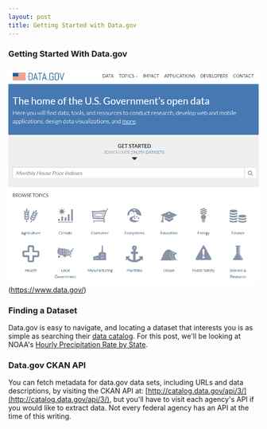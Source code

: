 ```yaml
---
layout: post
title: Getting Started with Data.gov
---
```


<h3>Getting Started With Data.gov</h3>

![Data.gov](DGscreenshot.png)(https://www.data.gov/)

<h3>Finding a Dataset</h3>

Data.gov is easy to navigate, and locating a dataset that interests you is as simple as searching their [data catalog](https://catalog.data.gov/). For this post, we'll be looking at NOAA's [Hourly Precipitation Rate by State](https://www.ncdc.noaa.gov/IPS/hpd/hpd.html). 

<h3>Data.gov CKAN API</h3>

You can fetch metadata for data.gov data sets, including URLs and data descriptions, by visiting the CKAN API at: [http://catalog.data.gov/api/3/](http://catalog.data.gov/api/3/), but you'll have to visit each agency's API if you would like to extract data. Not every federal agency has an API at the time of this writing. 
